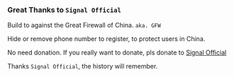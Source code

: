 ### Great Thanks to `Signal Official`

Build to against the Great Firewall of China. `aka. GFW`

Hide or remove phone number to register, to protect users in China.

No need donation. If you really want to donate, pls donate to [Signal Official](https://signal.org/donate/)

Thanks `Signal Official`, the history will remember.
